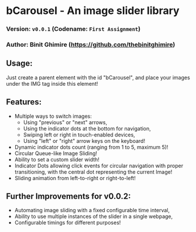 # bCarousel - An image slider library
### Version: `v0.0.1` (Codename: `First Assignment`)
### Author: Binit Ghimire (https://github.com/thebinitghimire)

## Usage:
Just create a parent element with the id "bCarousel", and place your images under the IMG tag inside this element!

## Features:
* Multiple ways to switch images:
    - Using "previous" or "next" arrows,
    - Using the indicator dots at the bottom for navigation,
    - Swiping left or right in touch-enabled devices,
    - Using "left" or "right" arrow keys on the keyboard!
* Dynamic indicator dots count (ranging from 1 to 5, maximum 5)!
* Circular Queue-like Image Sliding!
* Ability to set a custom slider width!
* Indicator Dots allowing click events for circular navigation with proper transitioning, with the central dot representing the current Image!
* Sliding animation from left-to-right or right-to-left!

## Further Improvements for v0.0.2:
* Automating image sliding with a fixed configurable time interval,
* Ability to use multiple instances of the slider in a single webpage,
* Configurable timings for different purposes!